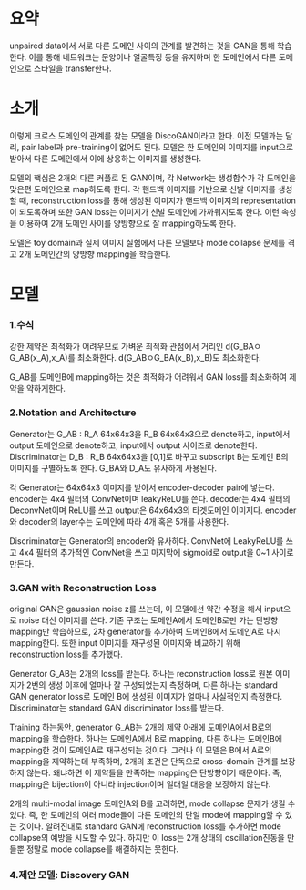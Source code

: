 요약
=
unpaired data에서 서로 다른 도메인 사이의 관계를 발견하는 것을 GAN을 통해 학습한다.
이를 통해 네트워크는 문양이나 얼굴특징 등을 유지하며 한 도메인에서 다른 도메인으로 스타일을 transfer한다.

소개
=
이렇게 크로스 도메인의 관계를 찾는 모델을 DiscoGAN이라고 한다.
이전 모델과는 달리, pair label과 pre-training이 없어도 된다.
모델은 한 도메인의 이미지를 input으로 받아서 다른 도메인에서 이에 상응하는 이미지를 생성한다.

모델의 핵심은 2개의 다른 커플로 된 GAN이며, 각 Network는 생성함수가 각 도메인을 맞은편 도메인으로 map하도록 한다.
각 핸드백 이미지를 기반으로 신발 이미지를 생성할 때, reconstruction loss를 통해 생성된 이미지가 핸드백 이미지의 representation이 되도록하며 또한 GAN loss는 이미지가 신발 도메인에 가까워지도록 한다.
이런 속성을 이용하여 2개 도메인 사이를 양방향으로 잘 mapping하도록 한다.

모델은 toy domain과 실제 이미지 실험에서 다른 모델보다 mode collapse 문제를 겪고 2개 도메인간의 양방향 mapping을 학습한다.

모델
=
### 1.수식
강한 제약은 최적화가 어려우므로 가벼운 최적화 관점에서 거리인 d(G_BAㅇG_AB(x_A),x_A)를 최소화한다.
d(G_ABㅇG_BA(x_B),x_B)도 최소화한다.

G_AB를 도메인B에 mapping하는 것은 최적화가 어려워서 GAN loss를 최소화하여 제약을 약하게한다.

### 2.Notation and Architecture
Generator는 G_AB : R_A 64x64x3을 R_B 64x64x3으로 denote하고, input에서 output 도메인으로 denote하고, input에서 output 사이즈로 denote한다.
Discriminator는 D_B : R_B 64x64x3을 [0,1]로 바꾸고 subscript B는 도메인 B의 이미지를 구별하도록 한다.
G_BA와 D_A도 유사하게 사용된다.

각 Generator는 64x64x3 이미지를 받아서 encoder-decoder pair에 넣는다.
encoder는 4x4 필터의 ConvNet이며 leakyReLU를 쓴다.
decoder는 4x4 필터의 DeconvNet이며 ReLU를 쓰고 output은 64x64x3의 타겟도메인 이미지다.
encoder와 decoder의 layer수는 도메인에 따라 4개 혹은 5개를 사용한다.

Discriminator는 Generator의 encoder와 유사하다.
ConvNet에 LeakyReLU를 쓰고 4x4 필터의 추가적인 ConvNet을 쓰고 마지막에 sigmoid로 output을 0~1 사이로 만든다.

### 3.GAN with Reconstruction Loss
original GAN은 gaussian noise z를 쓰는데, 이 모델에선 약간 수정을 해서 input으로 noise 대신 이미지를 쓴다.
기존 구조는 도메인A에서 도메인B로만 가는 단방향 mapping만 학습하므로, 2차 generator를 추가하여 도메인B에서 도메인A로 다시 mapping한다.
또한 input 이미지를 재구성된 이미지와 비교하기 위해 reconstruction loss를 추가했다.

Generator G_AB는 2개의 loss를 받는다.
하나는 reconstruction loss로 원본 이미지가 2번의 생성 이후에 얼마나 잘 구성되었는지 측정하며,
다른 하나는 standard GAN generator loss로 도메인 B에 생성된 이미지가 얼마나 사실적인지 측정한다.
Discriminator는 standard GAN discriminator loss를 받는다.

Training 하는동안, generator G_AB는 2개의 제약 아래에 도메인A에서 B로의 mapping을 학습한다.
하나는 도메인A에서 B로 mapping, 다른 하나는 도메인B에 mapping한 것이 도메인A로 재구성되는 것이다.
그러나 이 모델은 B에서 A로의 mapping을 제약하는데 부족하며, 2개의 조건은 단독으로 cross-domain 관계를 보장하지 않는다.
왜냐하면 이 제약들을 만족하는 mapping은 단방향이기 때문이다.
즉, mapping은 bijection이 아니라 injection이며 일대일 대응을 보장하지 않는다.

2개의 multi-modal image 도메인A와 B를 고려하면, mode collapse 문제가 생길 수 있다.
즉, 한 도메인의 여러 mode들이 다른 도메인의 단일 mode에 mapping할 수 있는 것이다.
알려진대로 standard GAN에 reconstruction loss를 추가하면 mode collapse의 예방을 시도할 수 있다.
하지만 이 loss는 2개 상태의 oscillation진동을 만들뿐 정말로 mode collapse를 해결하지는 못한다.

### 4.제안 모델: Discovery GAN




